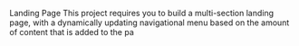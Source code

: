 Landing Page
This project requires you to build a multi-section landing page, with a dynamically updating navigational menu based on the amount of content that is added to the pa
